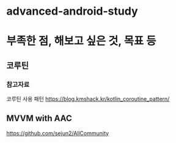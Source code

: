 # advanced-android-study

# 부족한 점, 해보고 싶은 것, 목표 등

## 코루틴

### 참고자료
코루틴 사용 패턴 https://blog.kmshack.kr/kotlin_coroutine_pattern/
## MVVM with AAC
https://github.com/sejun2/AllCommunity
